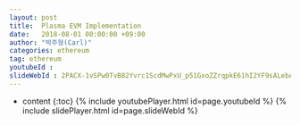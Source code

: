 ```yaml
---
layout: post
title:  Plasma EVM Implementation
date:   2018-08-01 00:00:00 +09:00
author: "박주형(Carl)"
categories: ethereum
tag: ethereum
youtubeId :
slideWebId : 2PACX-1vSPw0TvB82Yvrc1ScdMwPxU_p51GxoZZrqpkE61hI2YF9sALebA2jKOad-8q2k-buqIukvteV9q0yHt
---
```

* content
{:toc}
{% include youtubePlayer.html id=page.youtubeId %}
{% include slidePlayer.html id=page.slideWebId %}
